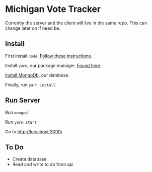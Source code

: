 # Michigan Vote Tracker

Currently the server and the client will live in the same repo.  This can change later on if need be.

## Install
First install `node`.  [Follow these instructions](https://docs.npmjs.com/getting-started/installing-node).

Install `yarn`, our package manager.  [Found here](https://yarnpkg.com/lang/en/docs/install/).

[Install MongoDb](https://www.mongodb.com/download-center#community), our database.

Finally, run `yarn install`.

## Run Server
Run `mongod`

Run `yarn start`

Go to [http://localhost:3000/](http://localhost:3000/)

## To Do
- Create database
- Read and write to db from api
